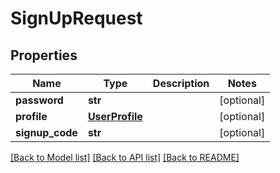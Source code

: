 # SignUpRequest

## Properties
Name | Type | Description | Notes
------------ | ------------- | ------------- | -------------
**password** | **str** |  | [optional] 
**profile** | [**UserProfile**](UserProfile.md) |  | [optional] 
**signup_code** | **str** |  | [optional] 

[[Back to Model list]](../README.md#documentation-for-models) [[Back to API list]](../README.md#documentation-for-api-endpoints) [[Back to README]](../README.md)


